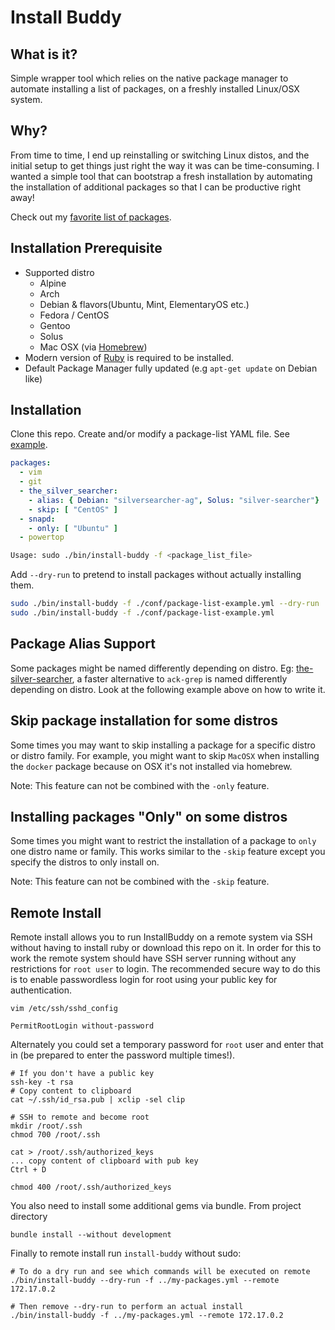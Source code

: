 # Install Buddy

## What is it?
Simple wrapper tool which relies on the native package manager to automate installing a list of packages, on a freshly installed Linux/OSX system.

## Why?
From time to time, I end up reinstalling or switching Linux distos, and the initial setup to get things just right the way it was can be time-consuming. I wanted a simple tool that can bootstrap a fresh installation by automating the installation of additional packages so that I can be productive right away!

Check out my [favorite list of packages](https://github.com/geekaholic/mydotfiles/blob/master/my-packages.yml).

## Installation Prerequisite
* Supported distro
  - Alpine
  - Arch
  - Debian & flavors(Ubuntu, Mint, ElementaryOS etc.)
  - Fedora / CentOS
  - Gentoo
  - Solus
  - Mac OSX (via [Homebrew](https://brew.sh))
* Modern version of [Ruby](https://www.ruby-lang.org/en/documentation/installation/) is required to be installed.
* Default Package Manager fully updated (e.g `apt-get update` on Debian like)

## Installation
Clone this repo. Create and/or modify a package-list YAML file. See [example](https://github.com/geekaholic/install-buddy/blob/master/conf/package-list-example.yml).

```yaml
packages:
  - vim
  - git
  - the_silver_searcher:
    - alias: { Debian: "silversearcher-ag", Solus: "silver-searcher"}
    - skip: [ "CentOS" ]
  - snapd:
    - only: [ "Ubuntu" ]
  - powertop
```

```bash
Usage: sudo ./bin/install-buddy -f <package_list_file>
```

Add `--dry-run` to pretend to install packages without actually installing them.

```bash
sudo ./bin/install-buddy -f ./conf/package-list-example.yml --dry-run
sudo ./bin/install-buddy -f ./conf/package-list-example.yml
```

## Package Alias Support
Some packages might be named differently depending on distro.
Eg: [the-silver-searcher](https://github.com/ggreer/the_silver_searcher), a faster alternative to `ack-grep` is named differently depending on distro. Look at the following example above on how to write it.

## Skip package installation for some distros
Some times you may want to skip installing a package for a specific distro or distro family. For example, you might want to skip `MacOSX` when installing the `docker` package because on OSX it's not installed via homebrew.

Note: This feature can not be combined with the `-only` feature.

## Installing packages "Only" on some distros
Some times you might want to restrict the installation of a package to `only` one distro name or family. This works similar to the `-skip` feature except you specify the distros to only install on.

Note: This feature can not be combined with the `-skip` feature.

## Remote Install
Remote install allows you to run InstallBuddy on a remote system via SSH without having to install ruby or download this repo on it. In order for this to work the remote system should have SSH server running without any restrictions for `root user` to login. The recommended secure way to do this is to enable passwordless login for root using your public key for authentication.

```
vim /etc/ssh/sshd_config

PermitRootLogin without-password
```

Alternately you could set a temporary password for `root` user and enter that in (be prepared to enter the password multiple times!).

```
# If you don't have a public key
ssh-key -t rsa
# Copy content to clipboard
cat ~/.ssh/id_rsa.pub | xclip -sel clip

# SSH to remote and become root
mkdir /root/.ssh
chmod 700 /root/.ssh

cat > /root/.ssh/authorized_keys
... copy content of clipboard with pub key
Ctrl + D

chmod 400 /root/.ssh/authorized_keys
```

You also need to install some additional gems via bundle. From project directory

```
bundle install --without development

```

Finally to remote install run `install-buddy` without sudo: 

```
# To do a dry run and see which commands will be executed on remote
./bin/install-buddy --dry-run -f ../my-packages.yml --remote 172.17.0.2

# Then remove --dry-run to perform an actual install
./bin/install-buddy -f ../my-packages.yml --remote 172.17.0.2
```
